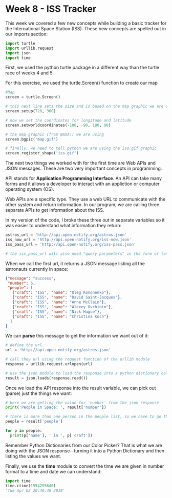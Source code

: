 # Week 8 - ISS Tracker
This week we covered a few new concepts while building a basic tracker for the International Space Station (ISS).  These new concepts are spelled out in our imports section:
```python
import turtle
import urllib.request
import json
import time
```
First, we used the python turtle package in a different way than the turtle race of weeks 4 and 5.

For this exercise, we used the turtle.Screen() function to create our map 
```python
#Map
screen = turtle.Screen()

# this next line sets the size and is based on the map graphic we are using
screen.setup(720, 360)

# now we set the coordinates for longitude and latitude
screen.setworldcoordinates(-180, -90, 180, 90)

# the map graphic (from NASA!) we are using
screen.bgpic('map.gif')

# finally, we need to tell python we are using the iss.gif graphic
screen.register_shape('iss.gif')
```
The next two things we worked with for the first time are Web APIs and JSON messages.  These are two very important concepts in programming.

API stands for **Application Programming Interface**. 
An API can take many forms and it allows a developer to interact with an appliction or computer operating system (OS). 

Web APIs are a specific type.  They use a web URL to communicate with the other system and return information.  In our program, we are calling three separate APIs to get information about the ISS.

In my version of the code, I broke these three out in separate variables so it was easier to understand what information they return:
```python
astros_url = 'http://api.open-notify.org/astros.json'
iss_now_url = 'http://api.open-notify.org/iss-now.json'
iss_pass_url = 'http://api.open-notify.org/iss-pass.json'

# the iss_pass_url will also need "query parameters" in the form of longitude and latitude.  We will pass these with variables, but the resulting url will be http://api-open-notify.org/iss-pass.json?lat=45&lon=-93.3
```
When we call the first url, it returns a JSON message listing all the astronauts currently in space:
```JSON
{"message": "success",
 "number": 6, 
 "people": [
   {"craft": "ISS", "name": "Oleg Kononenko"},
   {"craft": "ISS", "name": "David Saint-Jacques"}, 
   {"craft": "ISS", "name": "Anne McClain"}, 
   {"craft": "ISS", "name": "Alexey Ovchinin"}, 
   {"craft": "ISS", "name": "Nick Hague"}, 
   {"craft": "ISS", "name": "Christina Koch"}
  ]
}
```
We can **parse** this message to get the information we want out of it:
```python
# define the url
url = 'http://api.open-notify.org/astros.json'

# call they url using the request function of the urllib module
response = urllib.request.urlopen(url)

# use the json module to load the response into a python dictionary called result so we can parse out the attribute values we want
result = json.loads(response.read())
```
Once we load the API response into the result variable, we can pick out (parse) just the things we want:
```python
# here we are getting the value for 'number' from the json response
print('People in Space: ', result['number'])

# there is more than one person in the people list, so we have to go through it one at a time (iterate)
people = result['people']

for p in people:
  print(p['name'], ' in ', p['craft'])
```
Remember Python Dictionaries from our Color Picker?  That is what we are doing with the JSON response--turning it into a Python Dictionary and then listing the values we want.

Finally, we use the **time** module to convert the time we are given in number format to a time and date we can understand:
```python
import time
time.ctime(1554255640)
'Tue Apr 02 20:40:40 2019'
```